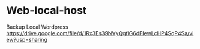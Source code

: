 # Web-local-host
Backup Local Wordpress
https://drive.google.com/file/d/1Rx3Es39NVyQgflG6dFIewLcHP4SqP4Sa/view?usp=sharing

